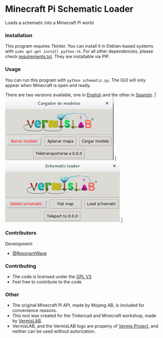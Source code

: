 # Minecraft Pi Schematic Loader
Loads a schematic into a Minecraft Pi world

### Installation

This program requires Tkinter. You can install it in Debian-based systems with `sudo apt-get install python-tk`. For all other dependencies, please check [requirements.txt](requirements.txt). They are installable via PIP.


### Usage

You can run this program with `python schematic.py`. The GUI will only appear when Minecraft is open and ready.

There are two versions available, one in [English](schematic_en.py) and the other in [Spanish](schematic_es.py).
| ![GUI](gui_es.png) | ![GUI](gui_en.png) |



### Contributors

Development:
 *  [@ResonantWave](https://github.com/ResonantWave)


### Contributing

* The code is licensed under the [GPL V3](LICENSE)
* Feel free to contribute to the code


### Other

 * The original Minecraft Pi API, made by Mojang AB, is included for convenience reasons. 
 * This tool was created for the Tinkercad and Minecraft workshop, made by [VermisLAB](http://www.vermislab.com/). 
 * VermisLAB, and the VermisLAB logo are property of [Vermis Project](http://www.vermisproject.com/), and neither can be used without autorization.
